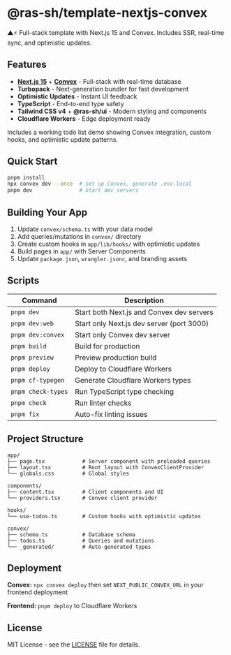 # @ras-sh/template-nextjs-convex

▲⚡ Full-stack template with Next.js 15 and Convex. Includes SSR, real-time sync, and optimistic updates.

## Features

- **[Next.js 15](https://nextjs.org)** + **[Convex](https://convex.dev)** - Full-stack with real-time database
- **Turbopack** - Next-generation bundler for fast development
- **Optimistic Updates** - Instant UI feedback
- **TypeScript** - End-to-end type safety
- **Tailwind CSS v4** + **@ras-sh/ui** - Modern styling and components
- **Cloudflare Workers** - Edge deployment ready

Includes a working todo list demo showing Convex integration, custom hooks, and optimistic update patterns.

## Quick Start

```bash
pnpm install
npx convex dev --once  # Set up Convex, generate .env.local
pnpm dev               # Start dev servers
```

## Building Your App

1. Update `convex/schema.ts` with your data model
2. Add queries/mutations in `convex/` directory
3. Create custom hooks in `app/lib/hooks/` with optimistic updates
4. Build pages in `app/` with Server Components
5. Update `package.json`, `wrangler.jsonc`, and branding assets

## Scripts

| Command | Description |
|---------|-------------|
| `pnpm dev` | Start both Next.js and Convex dev servers |
| `pnpm dev:web` | Start only Next.js dev server (port 3000) |
| `pnpm dev:convex` | Start only Convex dev server |
| `pnpm build` | Build for production |
| `pnpm preview` | Preview production build |
| `pnpm deploy` | Deploy to Cloudflare Workers |
| `pnpm cf-typegen` | Generate Cloudflare Workers types |
| `pnpm check-types` | Run TypeScript type checking |
| `pnpm check` | Run linter checks |
| `pnpm fix` | Auto-fix linting issues |

## Project Structure

```
app/
├── page.tsx            # Server component with preloaded queries
├── layout.tsx          # Root layout with ConvexClientProvider
└── globals.css         # Global styles

components/
├── content.tsx         # Client components and UI
└── providers.tsx       # Convex client provider

hooks/
└── use-todos.ts        # Custom hooks with optimistic updates

convex/
├── schema.ts           # Database schema
├── todos.ts            # Queries and mutations
└── _generated/         # Auto-generated types
```

## Deployment

**Convex:** `npx convex deploy` then set `NEXT_PUBLIC_CONVEX_URL` in your frontend deployment

**Frontend:** `pnpm deploy` to Cloudflare Workers

## License

MIT License - see the [LICENSE](LICENSE) file for details.
